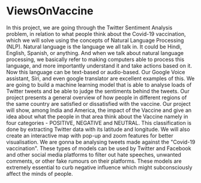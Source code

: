 # ViewsOnVaccine

In this project, we are going through the Twitter Sentiment Analysis problem, in relation to what people think about the Covid-19 vaccination, which we will solve using the concepts of Natural Language Processing (NLP).
Natural language is the language we all talk in. It could be Hindi, English, Spanish, or anything. And when we talk about natural language processing, we basically refer to making computers able to process this language, and more importantly understand it and take actions based on it. Now this language can be text-based or audio-based. Our Google Voice assistant, Siri, and even google translator are excellent examples of this.
We are going to build a machine learning model that is able to analyse loads of Twitter tweets and be able to judge the sentiments behind the tweets.
Our project presents a general overview of how people in different regions of the same country are satisfied or dissatisfied with the vaccine. Our project will show, among India and America, the impact of the Vaccine and give an idea about what the people in that area think about the Vaccine namely in four categories - POSITIVE, NEGATIVE and NEUTRAL. This classification is done by extracting Twitter data with its latitude and longitude. We will also create an interactive map with pop-up and zoom features for better visualisation.
We are gonna be analysing tweets made against the "Covid-19 vaccination". These types of models can be used by Twitter and Facebook and other social media platforms to filter out hate speeches, unwanted comments, or other fake rumours on their platforms.
These models are extremely essential to curb negative influence which might subconsciously affect the minds of people.

